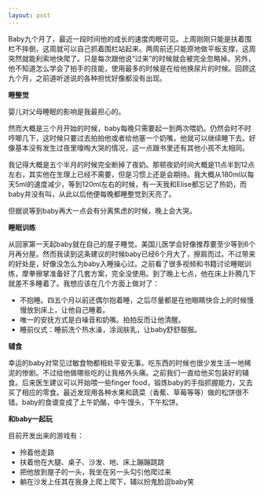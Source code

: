 ```yaml
---
layout: post
---
```


Baby九个月了，最近一段时间他的成长的速度肉眼可见。上周刚刚只能是扶着围栏不摔倒，这周就可以自己抓着围栏站起来。两周前还只能原地做平板支撑，这周突然就能利索地快爬了。只是每次跟他说“过来”的时候就会被完全忽略掉。另外，他不知道怎么学会了拍手的技能，使用最多的时候是在给他换尿片的时候。回顾这九个月，之前道听途说的各种担忧好像都没有出现。

**睡整觉**

婴儿对父母睡眠的影响是我最担心的。

然而大概是三个月开始的时候，baby每晚只需要起一到两次喂奶。仍然会时不时哼唧几下，这时候只要过去拍拍他或者给他塞一个奶嘴，他就可以继续睡下去。好像基本没有发生过夜里嚎啕大哭的情况，这一点跟书里还有其他小孩不太相同。

我记得大概是五个半月的时候完全断掉了夜奶。那顿夜奶时间大概是11点半到12点左右，其实他在生理上已经不需要，但是习惯上还是会期待。我大概从180ml以每天5ml的速度减少，等到120ml左右的时候，有一天我和Elise都忘记了热奶，而baby并没有叫，从此以后他便每晚都睡整觉到天亮了。

但据说等到baby再大一点会有分离焦虑的时候，晚上会大哭。

**睡眠训练**

从回家第一天起baby就在自己的屋子睡觉。美国儿医学会好像推荐要至少等到6个月再分屋。然而我读到这条建议的时候baby已经6个月大了，擦肩而过。不过带来的好处是，好像没怎么为baby入睡操心过。之前看了很多视频和书籍讨论睡眠训练，摩拳擦掌准备好了几套方案，完全没使用。到了晚上七点，他在床上扑腾几下就差不多睡着了。我想应该在几个方面上做对了：

- 不抱睡。四五个月以前还偶尔抱着睡，之后尽量都是在他眼睛快合上的时候慢慢放到床上，让他自己睡着。
- 唯一的安抚方式是白噪音和奶嘴。拍拍反而让他清醒。
- 睡前仪式：睡前洗个热水澡，涂润肤乳，让baby舒舒服服。

**辅食**

幸运的baby对常见过敏食物都相处平安无事。吃东西的时候也很少发生活一地稀泥的惨剧。不过给他做哪些吃的让我格外头痛。之前我们一直给他买包装好的辅食。后来医生建议可以开始喂一些finger food，锻炼baby的手指抓握能力，又去买了相应的零食。最近发现用各种水果和蔬菜（香蕉、草莓等等）做的松饼很不错。baby的食谱变成了上午奶酪，中午馒头，下午松饼。

**和baby一起玩**

目前开发出来的游戏有：

- 拎着他走路
- 扶着他在大腿、桌子、沙发、地、床上蹦蹦跳跳
- 把他放到屋子的一头，我坐在另一头勾引他爬过来
- 躺在沙发上任其在我身上爬上爬下，辅以扮鬼脸逗baby笑